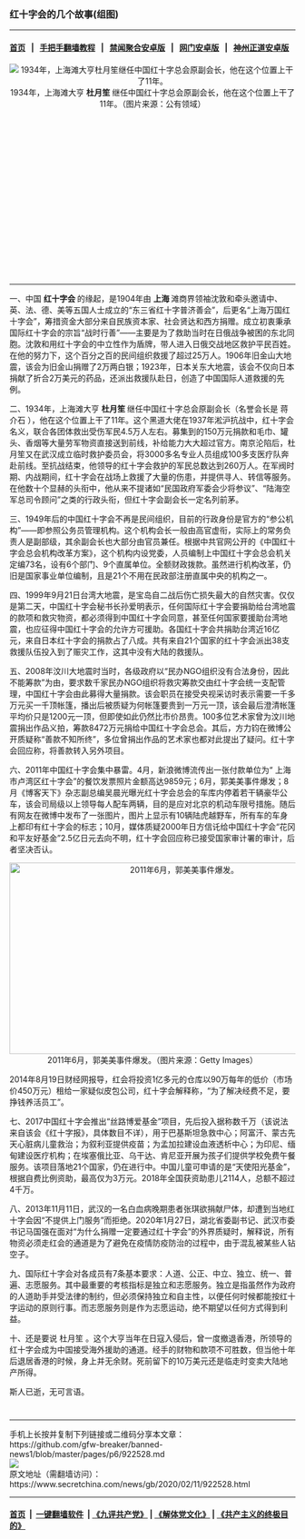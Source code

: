 ### 红十字会的几个故事(组图)
------------------------

#### [首页](https://github.com/gfw-breaker/banned-news1/blob/master/README.md) &nbsp;&nbsp;|&nbsp;&nbsp; [手把手翻墙教程](https://github.com/gfw-breaker/guides/wiki) &nbsp;&nbsp;|&nbsp;&nbsp; [禁闻聚合安卓版](https://github.com/gfw-breaker/bn-android) &nbsp;&nbsp;|&nbsp;&nbsp; [网门安卓版](https://github.com/oGate2/oGate) &nbsp;&nbsp;|&nbsp;&nbsp; [神州正道安卓版](https://github.com/SzzdOgate/update) 



<div class="article_right" style="fone-color:#000">
 <p style="text-align: center;">
  <img alt="1934年，上海滩大亨杜月笙继任中国红十字总会原副会长，他在这个位置上干了11年。" src="https://img3.secretchina.com/pic/2020/2-11/p2624761a206024056-ss.jpg"/>
  <br>
   1934年，上海滩大亨
   <strong>
    杜月笙
   </strong>
   继任中国红十字总会原副会长，他在这个位置上干了11年。（图片来源：公有领域）
   <span id="hideid" name="hideid" style="color:red;display:none;">
    <span href="https://www.secretchina.com">
    </span>
   </span>
  </br>
 </p>
 <div id="txt-mid1-t21-2017">
  <ins class="adsbygoogle" data-ad-client="ca-pub-1276641434651360" data-ad-slot="2451032099" style="display:inline-block;width:336px;height:280px">
  </ins>
  

---


  </div>
 </div>
 <p>
  一、中国
  <strong>
   <span href="https://www.secretchina.com/news/gb/tag/红十字会" target="_blank">
    红十字会
   </span>
  </strong>
  的缘起，是1904年由
  <strong>
   上海
  </strong>
  滩商界领袖沈敦和牵头邀请中、英、法、德、美等五国人士成立的“东三省红十字普济善会”，后更名“上海万国红十字会”，筹措资金大部分来自民族资本家、社会贤达和西方捐赠。成立初衷秉承国际红十字会的宗旨“战时行善”——主要是为了救助当时在日俄战争被困的东北同胞。沈敦和用红十字会的中立性作为盾牌，带人进入日俄交战地区救护平民百姓。在他的努力下，这个百分之百的民间组织救援了超过25万人。1906年旧金山大地震，该会为旧金山捐赠了2万两白银；1923年，日本关东大地震，该会不仅向日本捐献了折合2万美元的药品，还派出救援队赴日，创造了中国国际人道救援的先例。
  <span id="hideid" name="hideid" style="color:red;display:none;">
   <span href="https://www.secretchina.com">
   </span>
  </span>
 </p>
 <p>
  二、1934年，上海滩大亨
  <strong>
   杜月笙
  </strong>
  继任中国红十字总会原副会长（名誉会长是
  <span href="https://www.secretchina.com/news/gb/tag/蒋介石" target="_blank">
   蒋介石
  </span>
  ），他在这个位置上干了11年。这个黑道大佬在1937年淞沪抗战中，红十字会名义，联合各团体救出受伤军民4.5万人左右。募集到的150万元捐款和毛巾、罐头、香烟等大量劳军物资直接送到前线，补给能力大大超过官方。南京沦陷后，杜月笙又在武汉成立临时救护委员会，将3000多名专业人员组成100多支医疗队奔赴前线。至抗战结束，他领导的红十字会救护的军民总数达到260万人。在军阀时期、内战期间，红十字会在战场上救援了大量的伤患，并提供寻人、转信等服务。在他数十个显赫的头衔中，他从来不提诸如“民国政府军委会少将参议”、“陆海空军总司令顾问”之类的行政头衔，但红十字会副会长一定名列前茅。
 </p>
 <p>
  三、1949年后的中国红十字会不再是民间组织，目前的行政身份是官方的“参公机构”——即参照公务员管理机构。这个机构会长一般由高官虚衔，实际上的常务负责人是副部级，其余副会长也大部分由官员兼任。根据中共官网公开的《中国红十字会总会机构改革方案》，这个机构内设党委，人员编制上中国红十字会总会机关定编73名，设有6个部门、9个直属单位。全额财政拨款。虽然进行机构改革，仍旧是国家事业单位编制，且是21个不用在民政部注册直属中央的机构之一。
 </p>
 <p>
  四、1999年9月21日台湾大地震，是宝岛自二战后伤亡损失最大的自然灾害。仅仅是第二天，中国红十字会秘书长孙爱明表示，任何国际红十字会要捐助给台湾地震的款项和救灾物资，都必须得到中国红十字会同意，甚至任何国家要援助台湾地震，也应征得中国红十字会的允许方可援助。各国红十字会共捐助台湾近16亿元，来自日本红十字会的捐款占了八成。共有来自21个国家的红十字会派出38支救援队伍投入到了赈灾工作，这其中没有大陆的救援队。
 </p>
 <p>
  五、2008年汶川大地震时当时，各级政府以“民办NGO组织没有合法身份，因此不能筹款”为由，要求数千家民办NGO组织将救灾筹款交由红十字会统一支配管理，中国红十字会由此募得大量捐款。该会职员在接受央视采访时表示需要一千多万元买一千顶帐篷，播出后被质疑为何帐篷要贵到一万元一顶，该会最后澄清帐篷平均价只是1200元一顶，但即使如此仍然比市价昂贵。100多位艺术家曾为汶川地震捐出作品义拍，筹款8472万元捐给中国红十字会总会。其后，方力钧在微博公开质疑称“善款不知所终”，多位曾捐出作品的艺术家也都对此提出了疑问。红十字会回应称，将善款转入另外项目。
 </p>
 <p>
  六、2011年中国红十字会集中暴雷。4月，新浪微博流传出一张付款单位为“
  <span href="https://www.secretchina.com/news/gb/tag/上海" target="_blank">
   上海
  </span>
  市卢湾区红十字会”的餐饮发票照片金额高达9859元；6月，郭美美事件爆发；8月《博客天下》杂志副总编吴晨光曝光红十字会总会的车库内停着若干辆豪华公车，该会司局级以上领导每人配车两辆，目的是应对北京的机动车限号措施。随后有网友在微博中发布了一张图片，图片上显示有10辆陆虎越野车，所有车的车身上都印有红十字会的标志；10月，媒体质疑2000年日方信讬给中国红十字会“花冈和平友好基金”2.5亿日元去向不明，红十字会回应称已接受国家审计署的审计，后者坚决否认。
 </p>
 <p style="text-align: center;">
  <img alt="2011年6月，郭美美事件爆发。" src="https://img2.secretchina.com/pic/2018/3-13/p2119041a971191760-ss.jpg" style="height:337px; width:600px"/>
  <br>
   2011年6月，郭美美事件爆发。（图片来源：Getty Images）
  </br>
 </p>
 <p>
  2014年8月19日财经网报导，红会将投资1亿多元的仓库以90万每年的低价（市场价450万元）租给一家疑似皮包公司，红十字会解释称，“为了解决经费不足，要挣钱养活员工”。
 </p>
 <p>
  七、2017中国红十字会推出“丝路博爱基金”项目，先后投入据称数千万（该说法来自该会《红十字报》，具体数目不详），用于巴基斯坦急救中心；阿富汗、蒙古先天心脏病儿童救治；为叙利亚提供疫苗；为孟加拉建设血液透析中心；为印尼、缅甸建设医疗机构；在埃塞俄比亚、乌干达、肯尼亚开展为孩子们提供学校免费午餐服务。该项目落地21个国家，仍在进行中。中国儿童可申请的是“天使阳光基金”，根据自费比例资助，最高仅为3万元。2018年全国获资助患儿2114人，总额不超过4千万。
 </p>
 <p>
  八、2013年11月11日，武汉的一名白血病晚期患者张琪欲捐献尸体，却遭到当地红十字会因“不提供上门服务”而拒绝。2020年1月27日，湖北省委副书记、武汉市委书记马国强在面对“为什么捐赠一定要通过红十字会”的外界质疑时，解释说，所有物资必须走红会的通道是为了避免在疫情防疫防治的过程中，由于混乱被某些人钻空子。
 </p>
 <p>
  九、国际红十字会对各成员有7条基本要求：人道、公正、中立、独立、统一、普遍、志愿服务。其中最重要的考核指标是独立和志愿服务。独立是指虽然作为政府的人道助手并受法律的制约，但必须保持独立和自主性，以便任何时候都能按红十字运动的原则行事。而志愿服务则是作为志愿运动，绝不期望以任何方式得到利益。
 </p>
 <p>
  十、还是要说
  <span href="https://www.secretchina.com/news/gb/tag/杜月笙" target="_blank">
   杜月笙
  </span>
  。这个大亨当年在日寇入侵后，曾一度撤退香港，所领导的红十字会成为中国接受海外援助的通道。经手的财物和款项不可胜数，但当他十年后退居香港的时候，身上并无余财。死前留下的10万美元还是临走时变卖大陆地产所得。
 </p>
 <p>
  斯人已逝，无可言语。
  <center>
   <div>
    <div id="txt-mid2-t22-2017" style="display: block;  max-height: 351px;  overflow: hidden;">
     <div id="SC-21xxx">
     </div>
     <ins class="adsbygoogle" data-ad-client="ca-pub-1276641434651360" data-ad-format="auto" data-ad-slot="4301710469" data-full-width-responsive="true" style="display:block">
     </ins>
    </div>
   </div>
  </center>
  <div style="padding-top:12px;">
  </div>
 </p>
</div>

<hr/>
手机上长按并复制下列链接或二维码分享本文章：<br/>
https://github.com/gfw-breaker/banned-news1/blob/master/pages/p6/922528.md <br/>
<a href='https://github.com/gfw-breaker/banned-news1/blob/master/pages/p6/922528.md'><img src='https://github.com/gfw-breaker/banned-news1/blob/master/pages/p6/922528.md.png'/></a> <br/>
原文地址（需翻墙访问）：https://www.secretchina.com/news/gb/2020/02/11/922528.html


------------------------
#### [首页](https://github.com/gfw-breaker/banned-news1/blob/master/README.md) &nbsp;|&nbsp; [一键翻墙软件](https://github.com/gfw-breaker/nogfw/blob/master/README.md) &nbsp;| [《九评共产党》](https://github.com/gfw-breaker/9ping.md/blob/master/README.md#九评之一评共产党是什么) | [《解体党文化》](https://github.com/gfw-breaker/jtdwh.md/blob/master/README.md) | [《共产主义的终极目的》](https://github.com/gfw-breaker/gczydzjmd.md/blob/master/README.md)


<img src='http://gfw-breaker.win/banned-news/pages/p6/922528.md' width='0px' height='0px'/>